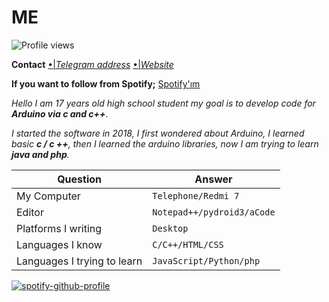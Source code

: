 # ME
![Profile views](https://gpvc.arturio.dev/Tioxs)

**Contact**
[•|*Telegram address*](http://t.me/tioxxs)
[•|*Website*](http://tioxusta.cf)

**If you want to follow from Spotify;** [Spotify'ım](https://open.spotify.com/user/l7j67cufcf0x53xe0ak3tg84x?si=YBcMCz9KS-CDyPTnZV-7Qg
)

*Hello I am 17 years old high school student my goal is to develop code for **Arduino via c and c++**.*


*I started the software in 2018, I first wondered about Arduino, I learned basic **c / c ++**, then I learned the arduino libraries, now I am trying to learn **java and php**.*



Question | Answer
--- | --- 
My Computer  | `Telephone/Redmi 7`
Editor  | `Notepad++/pydroid3/aCode`
Platforms I writing | `Desktop`
Languages I know  | `C/C++/HTML/CSS`
Languages I trying to learn | `JavaScript/Python/php`

[![spotify-github-profile](https://spotify-github-profile.vercel.app/api/view?uid=l7j67cufcf0x53xe0ak3tg84x&cover_image=false)](https://github.com/kittinan/spotify-github-profile)

